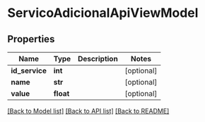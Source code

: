 # ServicoAdicionalApiViewModel

## Properties
Name | Type | Description | Notes
------------ | ------------- | ------------- | -------------
**id_service** | **int** |  | [optional] 
**name** | **str** |  | [optional] 
**value** | **float** |  | [optional] 

[[Back to Model list]](../README.md#documentation-for-models) [[Back to API list]](../README.md#documentation-for-api-endpoints) [[Back to README]](../README.md)

